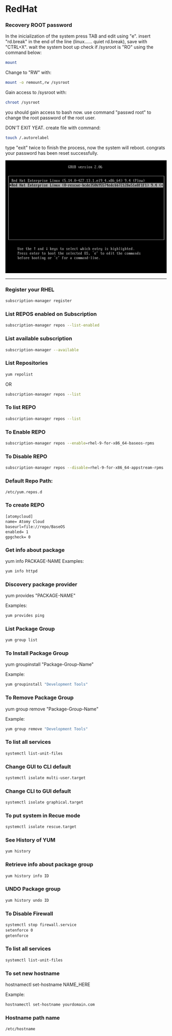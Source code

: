 # RedHat

### Recovery ROOT password
In the inicialization of the system press TAB and edit using "e".
insert "rd.break" in the end of the line (linux...... quiet rd.break), save with "CTRL+X".
wait the system boot up
check if /sysroot is "RO" using the command below:
```bash
mount
```
Change to "RW" with:
```bash
mount -o remount,rw /sysroot
```
Gain access to /sysroot with:
```bash
chroot /sysroot
```
you should gain access to bash now.
use command "passwd root" to change the root password of the root user.

DON'T EXIT YEAT.
create file with command: 
```bash
touch /.autorelabel
```
type "exit" twice to finish the process,
now the system will reboot.
congrats your password has been reset successfully.

![redhad-password-recovery](../media/github/redhat/recovery-root-password-redhat-enterprise-linux-9.4.gif)

---

### Register your RHEL

```bash
subscription-manager register
```

### List REPOS enabled on Subscription

```bash
subscription-manager repos --list-enabled
```

### List available subscription

```bash
subscription-manager --available
```

### List Repositories

```bash
yum repolist
```

OR
```bash
subscription-manager repos --list
```

### To list REPO

```bash
subscription-manager repos --list
```

### To Enable REPO

```bash
subscription-manager repos --enable=rhel-9-for-x86_64-baseos-rpms 
```

### To Disable REPO

```bash
subscription-manager repos --disable=rhel-9-for-x86_64-appstream-rpms
```

### Default Repo Path:

```
/etc/yum.repos.d
```

### To create REPO

```
[atomycloud]
name= Atomy Cloud
baseurl=file://repo/BaseOS
enabled= 1
gpgcheck= 0
```

### Get info about package

yum info PACKAGE-NAME
Examples: 
```bash
yum info httpd
```

### Discovery package provider

yum provides "PACKAGE-NAME"

Examples: 
```bash
yum provides ping
```

### List Package Group

```bash
yum group list
```

### To Install Package Group

yum groupinstall "Package-Group-Name"

Example:
```bash
yum groupinstall "Development Tools"
```

### To Remove Package Group

yum group remove "Package-Group-Name"

Example:
```bash
yum group remove "Development Tools"
```

### To list all services

```bash
systemctl list-unit-files
```

### Change GUI to CLI default

```bash
systemctl isolate multi-user.target
```

### Change CLI to GUI default

```bash
systemctl isolate graphical.target
```

### To put system in Recue mode

```bash
systemctl isolate rescue.target
```

### See History of YUM

```bash
yum history
```

### Retrieve info about package group

```bash
yum history info ID
```

### UNDO Package group

```bash
yum history undo ID
```

### To Disable Firewall
```bash
systemctl stop firewall.service
setenforce 0
getenforce
```

### To list all services

```bash
systemctl list-unit-files
```

### To set new hostname

hostnamectl set-hostname NAME_HERE

Example:
```bash
hostnamectl set-hostname yourdomain.com
```

### Hostname path name

```bash
/etc/hostname
```
